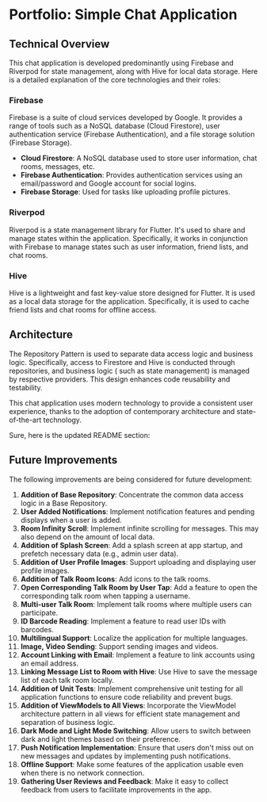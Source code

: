 # Portfolio: Simple Chat Application

## Technical Overview

This chat application is developed predominantly using Firebase and Riverpod for state management, along with Hive for
local data storage. Here is a detailed explanation of the core technologies and their roles:

### Firebase

Firebase is a suite of cloud services developed by Google. It provides a range of tools such as a NoSQL database (Cloud
Firestore), user authentication service (Firebase Authentication), and a file storage solution (Firebase Storage).

- **Cloud Firestore**: A NoSQL database used to store user information, chat rooms, messages, etc.
- **Firebase Authentication**: Provides authentication services using an email/password and Google account for social
  logins.
- **Firebase Storage**: Used for tasks like uploading profile pictures.

### Riverpod

Riverpod is a state management library for Flutter. It's used to share and manage states within the application.
Specifically, it works in conjunction with Firebase to manage states such as user information, friend lists, and chat
rooms.

### Hive

Hive is a lightweight and fast key-value store designed for Flutter. It is used as a local data storage for the
application. Specifically, it is used to cache friend lists and chat rooms for offline access.

## Architecture

The Repository Pattern is used to separate data access logic
and business logic. Specifically, access to Firestore and Hive is conducted through repositories, and business logic (
such as state management) is managed by respective providers. This design enhances code reusability and testability.

This chat application uses modern technology to provide a consistent user experience, thanks to the adoption of
contemporary architecture and state-of-the-art technology.


Sure, here is the updated README section:

## Future Improvements
The following improvements are being considered for future development:

1. **Addition of Base Repository**: Concentrate the common data access logic in a Base Repository.
2. **User Added Notifications**: Implement notification features and pending displays when a user is added.
3. **Room Infinity Scroll**: Implement infinite scrolling for messages. This may also depend on the amount of local data.
4. **Addition of Splash Screen**: Add a splash screen at app startup, and prefetch necessary data (e.g., admin user data).
5. **Addition of User Profile Images**: Support uploading and displaying user profile images.
6. **Addition of Talk Room Icons**: Add icons to the talk rooms.
7. **Open Corresponding Talk Room by User Tap**: Add a feature to open the corresponding talk room when tapping a username.
8. **Multi-user Talk Room**: Implement talk rooms where multiple users can participate.
9. **ID Barcode Reading**: Implement a feature to read user IDs with barcodes.
10. **Multilingual Support**: Localize the application for multiple languages.
11. **Image, Video Sending**: Support sending images and videos.
12. **Account Linking with Email**: Implement a feature to link accounts using an email address.
13. **Linking Message List to Room with Hive**: Use Hive to save the message list of each talk room locally.
14. **Addition of Unit Tests**: Implement comprehensive unit testing for all application functions to ensure code reliability and prevent bugs.
15. **Addition of ViewModels to All Views**: Incorporate the ViewModel architecture pattern in all views for efficient state management and separation of business logic.
16. **Dark Mode and Light Mode Switching**: Allow users to switch between dark and light themes based on their preference.
17. **Push Notification Implementation**: Ensure that users don't miss out on new messages and updates by implementing push notifications.
18. **Offline Support**: Make some features of the application usable even when there is no network connection.
19. **Gathering User Reviews and Feedback**: Make it easy to collect feedback from users to facilitate improvements in the app.
